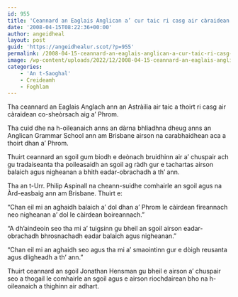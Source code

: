 ```yaml
---
id: 955
title: 'Ceannard an Eaglais Anglican a’ cur taic ri casg air càraidean co-sheòrsach aig a’ Phrom'
date: '2008-04-15T08:22:36+00:00'
author: angeidheal
layout: post
guid: 'https://angeidhealur.scot/?p=955'
permalink: /2008-04-15-ceannard-an-eaglais-anglican-a-cur-taic-ri-casg-air-caraidean-co-sheorsach-aig-a-phrom/
image: /wp-content/uploads/2022/12/2008-04-15-ceannard-an-eaglais-anglican-a-cur-taic-ri-casg-air-caraidean-co-sheorsach-aig-a-phrom.webp
categories:
    - 'An t-Saoghal'
    - Creideamh
    - Foghlam
---
```


Tha ceannard an Eaglais Anglach ann an Astràilia air taic a thoirt ri casg air càraidean co-sheòrsach aig a’ Phrom.

Tha cuid dhe na h-oileanaich anns an dàrna bhliadhna dheug anns an Anglican Grammar School ann am Brisbane airson na carabhaidhean aca a thoirt dhan a’ Phrom.

Thuirt ceannard an sgoil gum biodh e deònach bruidhinn air a’ chuspair ach gu tradaiseanta tha poileasaidh an sgoil ag ràdh gur e tachartas airson balaich agus nigheanan a bhith eadar-obrachadh a th’ ann.

Tha an t-Urr. Philip Aspinall na cheann-suidhe comhairle an sgoil agus na Àrd-easbaig ann am Brisbane. Thuirt e:

“Chan eil mi an aghaidh balaich a’ dol dhan a’ Phrom le càirdean fireannach neo nigheanan a’ dol le càirdean boireannach.”

“A dh’aindeoin seo tha mi a’ tuigsinn gu bheil an sgoil airson eadar-obrachadh bhrosnachadh eadar balaich agus nigheanan.”

“Chan eil mi an aghaidh seo agus tha mi a’ smaointinn gur e dòigh reusanta agus dligheadh a th’ ann.”

Thuirt ceannard an sgoil Jonathan Hensman gu bheil e airson a’ chuspair seo a thogail le comhairle an sgoil agus e airson riochdairean bho na h-oileanaich a thighinn air adhart.
